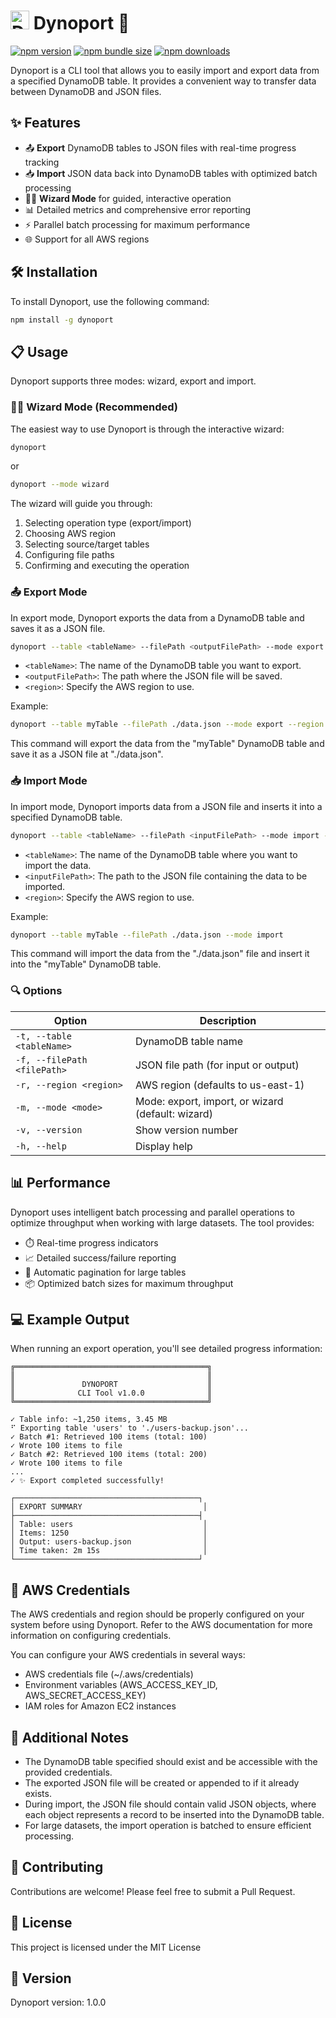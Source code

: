 # <img src="https://i.imgur.com/qYeuhfG.png" width="30" height="30" title="Dynoport"> Dynoport 🚀

[![npm version](https://badge.fury.io/js/dynoport.svg)](https://badge.fury.io/js/dynoport)
[![npm bundle size](https://img.shields.io/bundlephobia/minzip/axios?style=flat-square)](https://bundlephobia.com/package/dynoport@latest)
[![npm downloads](https://img.shields.io/npm/dm/dynoport.svg?style=flat-square)](https://npm-stat.com/charts.html?package=dynoport)

Dynoport is a CLI tool that allows you to easily import and export data from a specified DynamoDB table. It provides a convenient way to transfer data between DynamoDB and JSON files.

## ✨ Features

- 📤 **Export** DynamoDB tables to JSON files with real-time progress tracking
- 📥 **Import** JSON data back into DynamoDB tables with optimized batch processing
- 🧙‍♂️ **Wizard Mode** for guided, interactive operation
- 📊 Detailed metrics and comprehensive error reporting
- ⚡ Parallel batch processing for maximum performance
- 🌐 Support for all AWS regions

## 🛠️ Installation

To install Dynoport, use the following command:

```bash
npm install -g dynoport
```

## 📋 Usage

Dynoport supports three modes: wizard, export and import.

### 🧙‍♂️ Wizard Mode (Recommended)

The easiest way to use Dynoport is through the interactive wizard:

```bash
dynoport
```

or

```bash
dynoport --mode wizard
```

The wizard will guide you through:
1. Selecting operation type (export/import)
2. Choosing AWS region
3. Selecting source/target tables
4. Configuring file paths
5. Confirming and executing the operation

### 📤 Export Mode

In export mode, Dynoport exports the data from a DynamoDB table and saves it as a JSON file.

```bash
dynoport --table <tableName> --filePath <outputFilePath> --mode export --region eu-west-1
```

- `<tableName>`: The name of the DynamoDB table you want to export.
- `<outputFilePath>`: The path where the JSON file will be saved.
- `<region>`: Specify the AWS region to use.

Example:

```bash
dynoport --table myTable --filePath ./data.json --mode export --region us-east-1
```

This command will export the data from the "myTable" DynamoDB table and save it as a JSON file at "./data.json".

### 📥 Import Mode

In import mode, Dynoport imports data from a JSON file and inserts it into a specified DynamoDB table.

```bash
dynoport --table <tableName> --filePath <inputFilePath> --mode import --region us-east-1
```

- `<tableName>`: The name of the DynamoDB table where you want to import the data.
- `<inputFilePath>`: The path to the JSON file containing the data to be imported.
- `<region>`: Specify the AWS region to use.

Example:

```bash
dynoport --table myTable --filePath ./data.json --mode import
```

This command will import the data from the "./data.json" file and insert it into the "myTable" DynamoDB table.

### 🔍 Options

| Option | Description |
|--------|-------------|
| `-t, --table <tableName>` | DynamoDB table name |
| `-f, --filePath <filePath>` | JSON file path (for input or output) |
| `-r, --region <region>` | AWS region (defaults to us-east-1) |
| `-m, --mode <mode>` | Mode: export, import, or wizard (default: wizard) |
| `-v, --version` | Show version number |
| `-h, --help` | Display help |

## 📊 Performance

Dynoport uses intelligent batch processing and parallel operations to optimize throughput when working with large datasets. The tool provides:

- ⏱️ Real-time progress indicators
- 📈 Detailed success/failure reporting
- 🔄 Automatic pagination for large tables
- 📦 Optimized batch sizes for maximum throughput

## 💻 Example Output

When running an export operation, you'll see detailed progress information:

```
╔═══════════════════════════════════════════╗
║                                           ║
║               DYNOPORT                    ║
║              CLI Tool v1.0.0              ║
╚═══════════════════════════════════════════╝

✓ Table info: ~1,250 items, 3.45 MB
⠋ Exporting table 'users' to './users-backup.json'...
✓ Batch #1: Retrieved 100 items (total: 100)
✓ Wrote 100 items to file
✓ Batch #2: Retrieved 100 items (total: 200)
✓ Wrote 100 items to file
...
✓ ✨ Export completed successfully!

┌─────────────────────────────────────────┐
│ EXPORT SUMMARY                           │
├─────────────────────────────────────────┤
│ Table: users                             │
│ Items: 1250                              │
│ Output: users-backup.json                │
│ Time taken: 2m 15s                       │
└─────────────────────────────────────────┘
```

## 🔐 AWS Credentials

The AWS credentials and region should be properly configured on your system before using Dynoport. Refer to the AWS documentation for more information on configuring credentials.

You can configure your AWS credentials in several ways:
- AWS credentials file (~/.aws/credentials)
- Environment variables (AWS_ACCESS_KEY_ID, AWS_SECRET_ACCESS_KEY)
- IAM roles for Amazon EC2 instances

## 🧩 Additional Notes

- The DynamoDB table specified should exist and be accessible with the provided credentials.
- The exported JSON file will be created or appended to if it already exists.
- During import, the JSON file should contain valid JSON objects, where each object represents a record to be inserted into the DynamoDB table.
- For large datasets, the import operation is batched to ensure efficient processing.

## 🤝 Contributing

Contributions are welcome! Please feel free to submit a Pull Request.

## 📝 License

This project is licensed under the MIT License

## 🔢 Version

Dynoport version: 1.0.0
